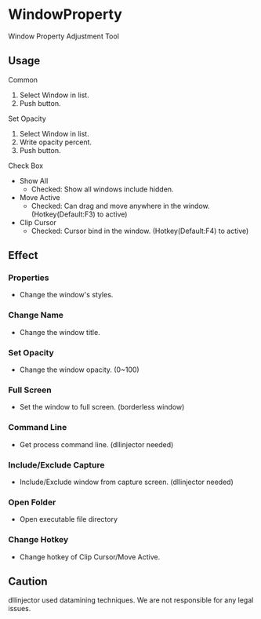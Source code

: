 # WindowProperty
Window Property Adjustment Tool

## Usage
Common
1. Select Window in list.
2. Push button.

Set Opacity
1. Select Window in list.
2. Write opacity percent.
3. Push button.

Check Box
- Show All
    - Checked: Show all windows include hidden.
- Move Active
    - Checked: Can drag and move anywhere in the window. (Hotkey(Default:F3) to active)
- Clip Cursor
    - Checked: Cursor bind in the window. (Hotkey(Default:F4) to active)

## Effect

### Properties
- Change the window's styles.
### Change Name
- Change the window title.
### Set Opacity
- Change the window opacity. (0~100)
### Full Screen
- Set the window to full screen. (borderless window)
### Command Line
- Get process command line. (dllinjector needed)
### Include/Exclude Capture
- Include/Exclude window from capture screen. (dllinjector needed)
### Open Folder
- Open executable file directory
### Change Hotkey
- Change hotkey of Clip Cursor/Move Active.

## Caution

dllinjector used datamining techniques. We are not responsible for any legal issues.